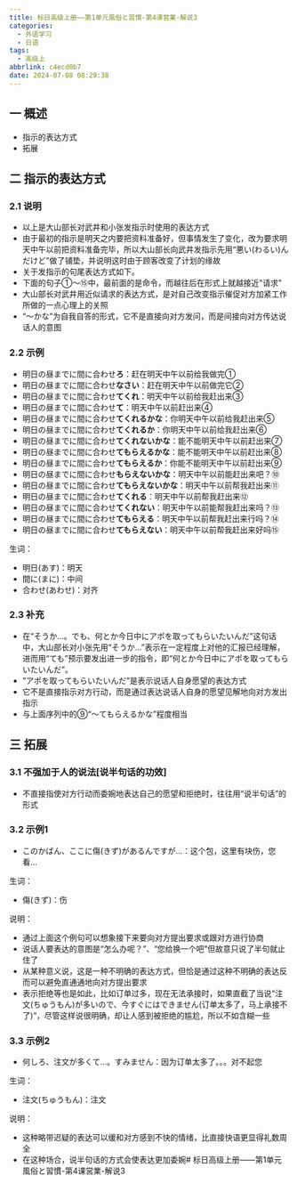 ```yaml
---
title: 标日高级上册——第1单元風俗と習慣-第4课営業-解说3
categories:
  - 外语学习
  - 日语
tags:
  - 高级上
abbrlink: c4ecd0b7
date: 2024-07-08 08:29:38
---
```

## 一 概述

* 指示的表达方式
* 拓展

<!--more-->

## 二  指示的表达方式

### 2.1 说明

* 以上是大山部长对武井和小张发指示时使用的表达方式
* 由于最初的指示是明天之内要把资料准备好，但事情发生了变化，改为要求明天中午以前把资料准备完毕，所以大山部长向武井发指示先用“悪い(わるい)んだけど”做了铺垫，并说明这时由于顾客改变了计划的缘故
* 关于发指示的句尾表达方式如下。
* 下面的句子①～⑮中，最前面的是命令，而越往后在形式上就越接近"请求"
* 大山部长对武井用近似请求的表达方式，是对自己改变指示催促对方加紧工作所做的一点心理上的关照
* “～かな”为自我自答的形式，它不是直接向对方发问，而是间接向对方传达说话人的意图

### 2.2 示例

* 明日の昼までに間に合わせ**ろ**：赶在明天中午以前给我做完①
* 明日の昼までに間に合わせ**なさい**：赶在明天中午以前做完它②
* 明日の昼までに間に合わせ**てくれ**：明天中午以前给我赶出来③
* 明日の昼までに間に合わせ**て**：明天中午以前赶出来④
* 明日の昼までに間に合わせ**てくれるかな**：你明天中午以前给我赶出来⑤
* 明日の昼までに間に合わせ**てくれるか**：你明天中午以前给我赶出来⑥
* 明日の昼までに間に合わせ**てくれないかな**：能不能明天中午以前赶出来⑦
* 明日の昼までに間に合わせ**てもらえるかな**：能不能明天中午以前赶出来⑧
* 明日の昼までに間に合わせ**てもらえるか**：你能不能明天中午以前赶出来⑨
* 明日の昼までに間に合わせ**もらえないかな**：明天中午以前能赶出来吧？⑩
* 明日の昼までに間に合わせ**てもらえないかな**：明天中午以前帮我赶出来⑪
* 明日の昼までに間に合わせ**てくれる**：明天中午以前帮我赶出来⑫
* 明日の昼までに間に合わせ**てくれない**：明天中午以前能帮我赶出来吗？⑬
* 明日の昼までに間に合わせ**てもらえる**：明天中午以前帮我赶出来行吗？⑭
* 明日の昼までに間に合わせ**てもらえない**：明天中午以前帮我赶出来好吗⑮

生词：

* 明日(あす)：明天
* 間に(まに)：中间
* 合わせ(あわせ)：对齐

### 2.3  补充

* 在“そうか...。でも、何とか今日中にアポを取ってもらいたいんだ”这句话中，大山部长对小张先用“そうか…”表示在一定程度上对他的汇报已经理解，进而用“ても”预示要发出进一步的指令，即“何とか今日中にアポを取ってもらいたいんだ”。
* ”アポを取ってもらいたいんだ”是表示说话人自身愿望的表达方式
* 它不是直接指示对方行动，而是通过表达说话人自身的愿望见解地向对方发出指示
* 与上面序列中的⑨“～てもらえるかな”程度相当

## 三 拓展

### 3.1  不强加于人的说法[说半句话的功效]

* 不直接指使对方行动而委婉地表达自己的愿望和拒绝时，往往用“说半句话”的形式

### 3.2 示例1

* このかばん、ここに傷(きず)があるんですが…：这个包，这里有块伤，您看...

生词：

* 傷(きず)：伤

说明：

* 通过上面这个例句可以想象接下来要向对方提出要求或跟对方进行协商
* 说话人要表达的意图是“怎么办呢？”、“您给换一个吧”但故意只说了半句就止住了
* 从某种意义说，这是一种不明确的表达方式，但恰是通过这种不明确的表达反而可以避免直通通地向对方提出要求
* 表示拒绝等也是如此，比如订单过多，现在无法承接时，如果直截了当说“注文(ちゅうもん)が多いので、今すぐにはできません(订单太多了，马上承接不了)”，尽管这样说很明确，却让人感到被拒绝的尴尬，所以不如含糊一些

### 3.3 示例2

* 何しろ、注文が多くて…。すみません：因为订单太多了。。。对不起您

生词：

* 注文(ちゅうもん)：注文

说明：

* 这种略带迟疑的表达可以缓和对方感到不快的情绪，比直接快语更显得礼数周全
* 在这种场合，说半句话的方式会使表达更加委婉# 标日高级上册——第1单元風俗と習慣-第4课営業-解说3

